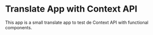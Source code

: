 # Translate App with Context API

This app is a small translate app to test de Context API with functional components.

